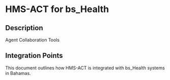 # HMS-ACT for bs_Health

## Description

Agent Collaboration Tools

## Integration Points

This document outlines how HMS-ACT is integrated with bs_Health systems in Bahamas.
